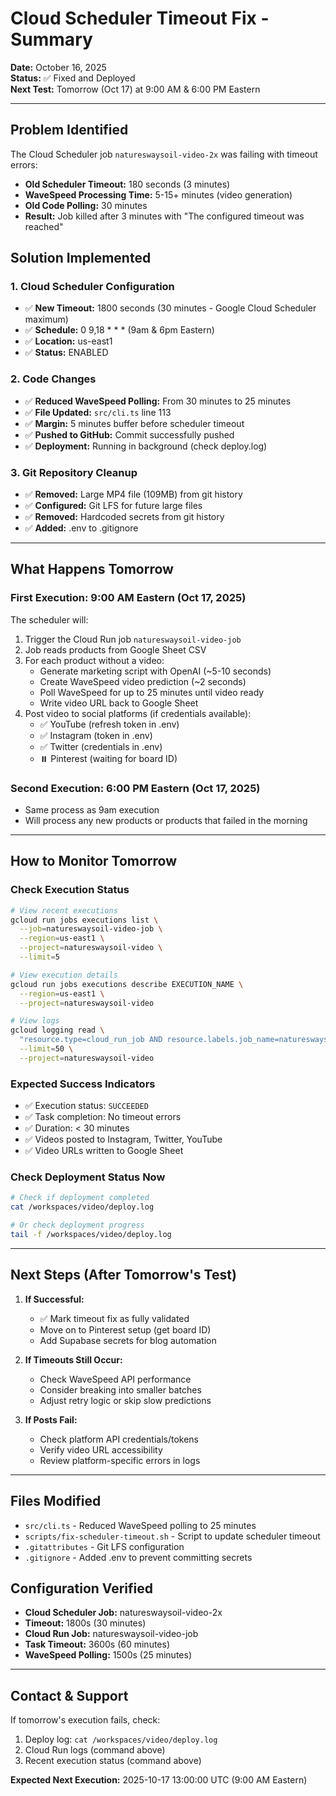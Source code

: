 # Cloud Scheduler Timeout Fix - Summary

**Date:** October 16, 2025  
**Status:** ✅ Fixed and Deployed  
**Next Test:** Tomorrow (Oct 17) at 9:00 AM & 6:00 PM Eastern

---

## Problem Identified

The Cloud Scheduler job `natureswaysoil-video-2x` was failing with timeout errors:
- **Old Scheduler Timeout:** 180 seconds (3 minutes)
- **WaveSpeed Processing Time:** 5-15+ minutes (video generation)
- **Old Code Polling:** 30 minutes
- **Result:** Job killed after 3 minutes with "The configured timeout was reached"

## Solution Implemented

### 1. Cloud Scheduler Configuration
- ✅ **New Timeout:** 1800 seconds (30 minutes - Google Cloud Scheduler maximum)
- ✅ **Schedule:** 0 9,18 * * * (9am & 6pm Eastern)
- ✅ **Location:** us-east1
- ✅ **Status:** ENABLED

### 2. Code Changes
- ✅ **Reduced WaveSpeed Polling:** From 30 minutes to 25 minutes
- ✅ **File Updated:** `src/cli.ts` line 113
- ✅ **Margin:** 5 minutes buffer before scheduler timeout
- ✅ **Pushed to GitHub:** Commit successfully pushed
- ✅ **Deployment:** Running in background (check deploy.log)

### 3. Git Repository Cleanup
- ✅ **Removed:** Large MP4 file (109MB) from git history
- ✅ **Configured:** Git LFS for future large files
- ✅ **Removed:** Hardcoded secrets from git history
- ✅ **Added:** .env to .gitignore

---

## What Happens Tomorrow

### First Execution: 9:00 AM Eastern (Oct 17, 2025)
The scheduler will:
1. Trigger the Cloud Run job `natureswaysoil-video-job`
2. Job reads products from Google Sheet CSV
3. For each product without a video:
   - Generate marketing script with OpenAI (~5-10 seconds)
   - Create WaveSpeed video prediction (~2 seconds)
   - Poll WaveSpeed for up to 25 minutes until video ready
   - Write video URL back to Google Sheet
4. Post video to social platforms (if credentials available):
   - ✅ YouTube (refresh token in .env)
   - ✅ Instagram (token in .env)
   - ✅ Twitter (credentials in .env)
   - ⏸️ Pinterest (waiting for board ID)

### Second Execution: 6:00 PM Eastern (Oct 17, 2025)
- Same process as 9am execution
- Will process any new products or products that failed in the morning

---

## How to Monitor Tomorrow

### Check Execution Status
```bash
# View recent executions
gcloud run jobs executions list \
  --job=natureswaysoil-video-job \
  --region=us-east1 \
  --project=natureswaysoil-video \
  --limit=5

# View execution details
gcloud run jobs executions describe EXECUTION_NAME \
  --region=us-east1 \
  --project=natureswaysoil-video

# View logs
gcloud logging read \
  "resource.type=cloud_run_job AND resource.labels.job_name=natureswaysoil-video-job" \
  --limit=50 \
  --project=natureswaysoil-video
```

### Expected Success Indicators
- ✅ Execution status: `SUCCEEDED`
- ✅ Task completion: No timeout errors
- ✅ Duration: < 30 minutes
- ✅ Videos posted to Instagram, Twitter, YouTube
- ✅ Video URLs written to Google Sheet

### Check Deployment Status Now
```bash
# Check if deployment completed
cat /workspaces/video/deploy.log

# Or check deployment progress
tail -f /workspaces/video/deploy.log
```

---

## Next Steps (After Tomorrow's Test)

1. **If Successful:**
   - ✅ Mark timeout fix as fully validated
   - Move on to Pinterest setup (get board ID)
   - Add Supabase secrets for blog automation

2. **If Timeouts Still Occur:**
   - Check WaveSpeed API performance
   - Consider breaking into smaller batches
   - Adjust retry logic or skip slow predictions

3. **If Posts Fail:**
   - Check platform API credentials/tokens
   - Verify video URL accessibility
   - Review platform-specific errors in logs

---

## Files Modified

- `src/cli.ts` - Reduced WaveSpeed polling to 25 minutes
- `scripts/fix-scheduler-timeout.sh` - Script to update scheduler timeout
- `.gitattributes` - Git LFS configuration
- `.gitignore` - Added .env to prevent committing secrets

## Configuration Verified

- **Cloud Scheduler Job:** natureswaysoil-video-2x
- **Timeout:** 1800s (30 minutes)
- **Cloud Run Job:** natureswaysoil-video-job
- **Task Timeout:** 3600s (60 minutes)
- **WaveSpeed Polling:** 1500s (25 minutes)

---

## Contact & Support

If tomorrow's execution fails, check:
1. Deploy log: `cat /workspaces/video/deploy.log`
2. Cloud Run logs (command above)
3. Recent execution status (command above)

**Expected Next Execution:** 2025-10-17 13:00:00 UTC (9:00 AM Eastern)
